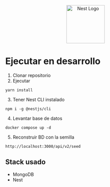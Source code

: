 <p align="center">
  <a href="http://nestjs.com/" target="blank"><img src="https://nestjs.com/img/logo-small.svg" width="120" alt="Nest Logo" /></a>
</p>

# Ejecutar en desarrollo

1. Clonar repositorio
2. Ejecutar 
```
yarn install
```
3. Tener Nest CLI instalado
```
npm i -g @nestjs/cli
```
4. Levantar base de datos
```
docker compose up -d
```
5. Reconstruir BD con la semilla 
```
http://localhost:3000/api/v2/seed
```

## Stack usado
* MongoDB
* Nest